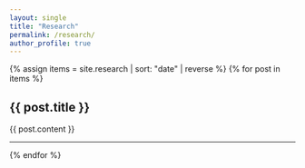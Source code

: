 ```yaml
---
layout: single
title: "Research"
permalink: /research/
author_profile: true
---
```


{% assign items = site.research | sort: "date" | reverse %}
{% for post in items %}
<h2>{{ post.title }}</h2>
{{ post.content }}
<hr>
{% endfor %}
